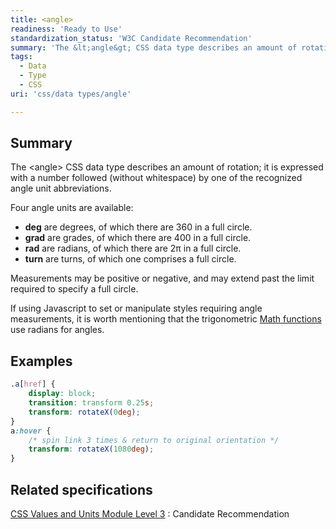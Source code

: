 ```yaml
---
title: <angle>
readiness: 'Ready to Use'
standardization_status: 'W3C Candidate Recommendation'
summary: 'The &lt;angle&gt; CSS data type describes an amount of rotation; it is expressed with a number followed (without whitespace) by one of the recognized angle unit abbreviations.'
tags:
  - Data
  - Type
  - CSS
uri: 'css/data types/angle'

---
```

## Summary

The &lt;angle&gt; CSS data type describes an amount of rotation; it is expressed with a number followed (without whitespace) by one of the recognized angle unit abbreviations.

 Four angle units are available:

-   **deg** are degrees, of which there are 360 in a full circle.
-   **grad** are grades, of which there are 400 in a full circle.
-   **rad** are radians, of which there are 2π in a full circle.
-   **turn** are turns, of which one comprises a full circle.

Measurements may be positive or negative, and may extend past the limit required to specify a full circle.

If using Javascript to set or manipulate styles requiring angle measurements, it is worth mentioning that the trigonometric [Math functions](/concepts/programming/javascript/core_objects#Math_Object) use radians for angles.

## Examples

``` css
.a[href] {
    display: block;
    transition: transform 0.25s;
    transform: rotateX(0deg);
}
a:hover {
    /* spin link 3 times & return to original orientation */
    transform: rotateX(1080deg);
}
```

## Related specifications

[CSS Values and Units Module Level 3](http://www.w3.org/TR/css3-values/)
:   Candidate Recommendation

